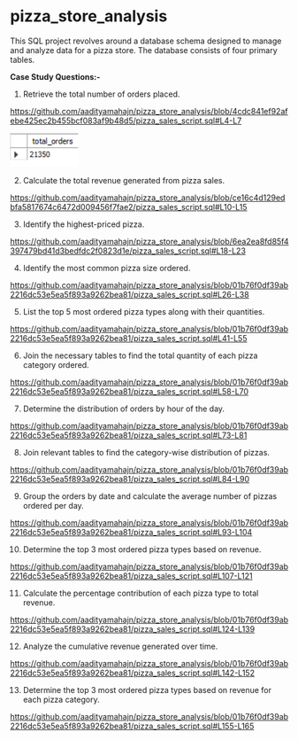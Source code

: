 # pizza_store_analysis
This SQL project revolves around a database schema designed to manage and analyze data for a pizza store. The database consists of four primary tables.

**Case Study Questions:-**
1. Retrieve the total number of orders placed.
 
 https://github.com/aadityamahajn/pizza_store_analysis/blob/4cdc841ef92afebe425ec2b455bcf083af9b48d5/pizza_sales_script.sql#L4-L7

                                        
![image alt](https://github.com/aadityamahajn/pizza_store_analysis/blob/edccb93389454843c3aede71e23f86661ea3f198/image/1.png)

2. Calculate the total revenue generated from pizza sales.

https://github.com/aadityamahajn/pizza_store_analysis/blob/ce16c4d129edbfa5817674c6472d009456f7fae2/pizza_sales_script.sql#L10-L15
 
3. Identify the highest-priced pizza.

https://github.com/aadityamahajn/pizza_store_analysis/blob/6ea2ea8fd85f4397479bd41d3bedfdc2f0823d1e/pizza_sales_script.sql#L18-L23
 
4. Identify the most common pizza size ordered.

https://github.com/aadityamahajn/pizza_store_analysis/blob/01b76f0df39ab2216dc53e5ea5f893a9262bea81/pizza_sales_script.sql#L26-L38
 
5. List the top 5 most ordered pizza types along with their quantities.

https://github.com/aadityamahajn/pizza_store_analysis/blob/01b76f0df39ab2216dc53e5ea5f893a9262bea81/pizza_sales_script.sql#L41-L55
 
6. Join the necessary tables to find the total quantity of each pizza category ordered.

https://github.com/aadityamahajn/pizza_store_analysis/blob/01b76f0df39ab2216dc53e5ea5f893a9262bea81/pizza_sales_script.sql#L58-L70
 
7. Determine the distribution of orders by hour of the day.

https://github.com/aadityamahajn/pizza_store_analysis/blob/01b76f0df39ab2216dc53e5ea5f893a9262bea81/pizza_sales_script.sql#L73-L81
 
8. Join relevant tables to find the category-wise distribution of pizzas.

https://github.com/aadityamahajn/pizza_store_analysis/blob/01b76f0df39ab2216dc53e5ea5f893a9262bea81/pizza_sales_script.sql#L84-L90
 
9. Group the orders by date and calculate the average number of pizzas ordered per day.

https://github.com/aadityamahajn/pizza_store_analysis/blob/01b76f0df39ab2216dc53e5ea5f893a9262bea81/pizza_sales_script.sql#L93-L104
 
10. Determine the top 3 most ordered pizza types based on revenue.

https://github.com/aadityamahajn/pizza_store_analysis/blob/01b76f0df39ab2216dc53e5ea5f893a9262bea81/pizza_sales_script.sql#L107-L121

11. Calculate the percentage contribution of each pizza type to total revenue.

https://github.com/aadityamahajn/pizza_store_analysis/blob/01b76f0df39ab2216dc53e5ea5f893a9262bea81/pizza_sales_script.sql#L124-L139
 
12. Analyze the cumulative revenue generated over time.

https://github.com/aadityamahajn/pizza_store_analysis/blob/01b76f0df39ab2216dc53e5ea5f893a9262bea81/pizza_sales_script.sql#L142-L152
 
13. Determine the top 3 most ordered pizza types based on revenue for each pizza category.

https://github.com/aadityamahajn/pizza_store_analysis/blob/01b76f0df39ab2216dc53e5ea5f893a9262bea81/pizza_sales_script.sql#L155-L165

